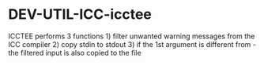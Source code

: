 # DEV-UTIL-ICC-icctee
ICCTEE performs 3 functions  1) filter unwanted warning messages from the ICC compiler  2) copy stdin to stdout  3) if the 1st argument is different from - the filtered input is also    copied to the file
